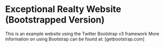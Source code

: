 # Exceptional Realty Website (Bootstrapped Version)

This is an example website using the Twitter Bootstrap v3 framework
More information on using Bootstrap can be found at: [getbootstrap.com]

